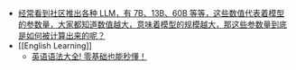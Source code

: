 - [经常看到社区推出各种 LLM，有 7B、13B、60B 等等，这些数值代表着模型的参数量，大家都知道数值越大，意味着模型的规模越大，那这些参数量到底是如何被计算出来的呢？](https://twitter.com/barret_china/status/1730972451545485351?s=12)
- [[English Learning]]
	- [英语语法大全! 零基础也能秒懂！](https://twitter.com/wanerfu/status/1728697194990170164)